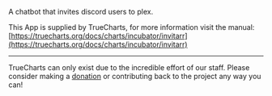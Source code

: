 A chatbot that invites discord users to plex.

This App is supplied by TrueCharts, for more information visit the manual: [https://truecharts.org/docs/charts/incubator/invitarr](https://truecharts.org/docs/charts/incubator/invitarr)

---

TrueCharts can only exist due to the incredible effort of our staff.
Please consider making a [donation](https://truecharts.org/docs/about/sponsor) or contributing back to the project any way you can!
